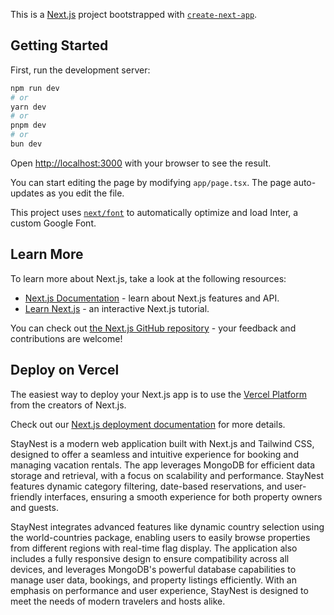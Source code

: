 This is a [Next.js](https://nextjs.org/) project bootstrapped with [`create-next-app`](https://github.com/vercel/next.js/tree/canary/packages/create-next-app).

## Getting Started

First, run the development server:

```bash
npm run dev
# or
yarn dev
# or
pnpm dev
# or
bun dev
```

Open [http://localhost:3000](http://localhost:3000) with your browser to see the result.

You can start editing the page by modifying `app/page.tsx`. The page auto-updates as you edit the file.

This project uses [`next/font`](https://nextjs.org/docs/basic-features/font-optimization) to automatically optimize and load Inter, a custom Google Font.

## Learn More

To learn more about Next.js, take a look at the following resources:

- [Next.js Documentation](https://nextjs.org/docs) - learn about Next.js features and API.
- [Learn Next.js](https://nextjs.org/learn) - an interactive Next.js tutorial.

You can check out [the Next.js GitHub repository](https://github.com/vercel/next.js/) - your feedback and contributions are welcome!

## Deploy on Vercel

The easiest way to deploy your Next.js app is to use the [Vercel Platform](https://vercel.com/new?utm_medium=default-template&filter=next.js&utm_source=create-next-app&utm_campaign=create-next-app-readme) from the creators of Next.js.

Check out our [Next.js deployment documentation](https://nextjs.org/docs/deployment) for more details.

StayNest is a modern web application built with Next.js and Tailwind CSS, designed to offer a seamless and intuitive experience for booking and managing vacation rentals. The app leverages MongoDB for efficient data storage and retrieval, with a focus on scalability and performance. StayNest features dynamic category filtering, date-based reservations, and user-friendly interfaces, ensuring a smooth experience for both property owners and guests.

StayNest integrates advanced features like dynamic country selection using the world-countries package, enabling users to easily browse properties from different regions with real-time flag display. The application also includes a fully responsive design to ensure compatibility across all devices, and leverages MongoDB's powerful database capabilities to manage user data, bookings, and property listings efficiently. With an emphasis on performance and user experience, StayNest is designed to meet the needs of modern travelers and hosts alike.

